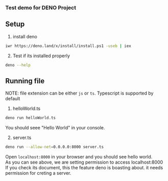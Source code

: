 ### Test demo for DENO Project

## Setup

1. install deno

```bash
iwr https://deno.land/x/install/install.ps1 -useb | iex

```

2. Test if its installed properly

```bash
deno --help
```

## Running file

NOTE: file extension can be either `js` or `ts`. Typescript is supported by default

1. helloWorld.ts

```bash
deno run helloWorld.ts
```

You should seee "Hello World" in your console.

2. server.ts

```bash
deno run --allow-net=0.0.0.0:8000 server.ts
```

Open `localhost:8000` in your browser and you should see hello world.  
As you can see above, we are setting permission to access localhost:8000  
If you check its document, this the feature deno is boasting about. it needs permission for creting a server.
